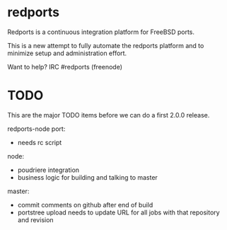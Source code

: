 # redports
Redports is a continuous integration platform for FreeBSD ports.

This is a new attempt to fully automate the redports platform and
to minimize setup and administration effort.

Want to help? IRC #redports (freenode)


# TODO

This are the major TODO items before we can do a first
2.0.0 release.

redports-node port:
- needs rc script

node:
- poudriere integration
- business logic for building and talking to master

master:
- commit comments on github after end of build
- portstree upload needs to update URL for all jobs with
  that repository and revision

